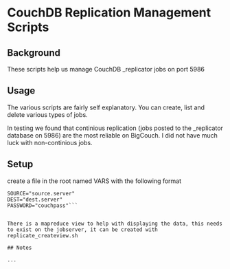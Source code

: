 # CouchDB Replication Management Scripts

## Background

These scripts help us manage CouchDB _replicator jobs on port 5986


## Usage

The various scripts are fairly self explanatory. You can create, list and delete various types of jobs.

In testing we found that continious replication (jobs posted to the _replicator database on 5986) are the most reliable on BigCouch. I did not have much luck with non-continious jobs.


## Setup

create a file in the root named VARS with the following format
```JOBSERVER="localhost"
SOURCE="source.server"
DEST="dest.server"
PASSWORD="couchpass"```


There is a mapreduce view to help with displaying the data, this needs to exist on the jobserver, it can be created with replicate_createview.sh

## Notes

...
